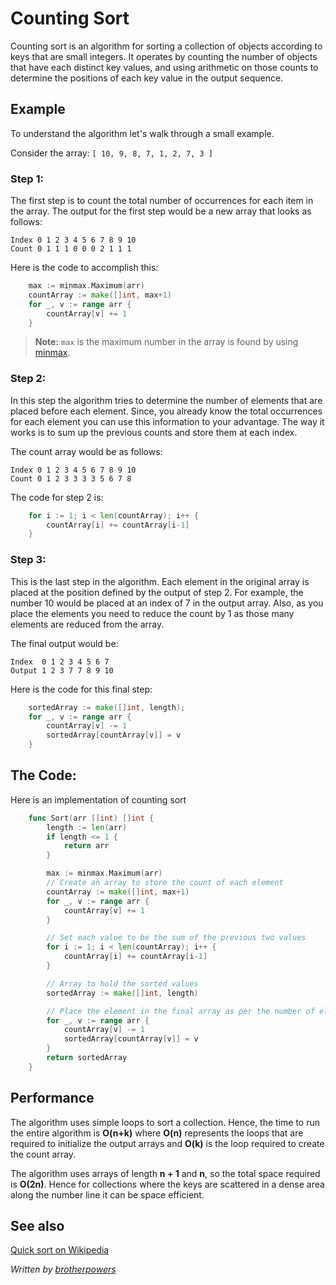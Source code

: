 # Counting Sort

Counting sort is an algorithm for sorting a collection of objects according to keys that are small integers. It operates by counting the number of objects that have each distinct key values, and using arithmetic on those counts to determine the positions of each key value in the output sequence.

## Example

To understand the algorithm let's walk through a small example.

Consider the array: `[ 10, 9, 8, 7, 1, 2, 7, 3 ]`

### Step 1:

The first step is to count the total number of occurrences for each item in the array. The output for the first step would be a new array that looks as follows:

```
Index 0 1 2 3 4 5 6 7 8 9 10
Count 0 1 1 1 0 0 0 2 1 1 1
```

Here is the code to accomplish this:

```go
	max := minmax.Maximum(arr)
	countArray := make([]int, max+1)
	for _, v := range arr {
		countArray[v] += 1
	}
```

> **Note:** `max` is the maximum number in the array is found by using [minmax](../../Search/minmax/).

### Step 2:

In this step the algorithm tries to determine the number of elements that are placed before each element. Since, you already know the total occurrences for each element you can use this information to your advantage. The way it works is to sum up the previous counts and store them at each index.

The count array would be as follows:

```
Index 0 1 2 3 4 5 6 7 8 9 10
Count 0 1 2 3 3 3 3 5 6 7 8
```

The code for step 2 is:

```go
	for i := 1; i < len(countArray); i++ {
		countArray[i] += countArray[i-1]
	}
```

### Step 3:

This is the last step in the algorithm. Each element in the original array is placed at the position defined by the output of step 2. For example, the number 10 would be placed at an index of 7 in the output array. Also, as you place the elements you need to reduce the count by 1 as those many elements are reduced from the array.

The final output would be:

```
Index  0 1 2 3 4 5 6 7
Output 1 2 3 7 7 8 9 10
```

Here is the code for this final step:

```go
	sortedArray := make([]int, length);
	for _, v := range arr {
		countArray[v] -= 1
		sortedArray[countArray[v]] = v
	}
```

## The Code:

Here is an implementation of counting sort

```go
	func Sort(arr []int) []int {
		length := len(arr)
		if length <= 1 {
			return arr
		}

		max := minmax.Maximum(arr)
		// Create an array to store the count of each element
		countArray := make([]int, max+1)
		for _, v := range arr {
			countArray[v] += 1
		}

		// Set each value to be the sum of the previous two values
		for i := 1; i < len(countArray); i++ {
			countArray[i] += countArray[i-1]
		}

		// Array to hold the sorted values
		sortedArray := make([]int, length)

		// Place the element in the final array as per the number of elements before it
		for _, v := range arr {
			countArray[v] -= 1
			sortedArray[countArray[v]] = v
		}
		return sortedArray
	}
```

## Performance

The algorithm uses simple loops to sort a collection. Hence, the time to run the entire algorithm is **O(n+k)** where **O(n)** represents the loops that are required to initialize the output arrays and **O(k)** is the loop required to create the count array.

The algorithm uses arrays of length **n + 1** and **n**, so the total space required is **O(2n)**. Hence for collections where the keys are scattered in a dense area along the number line it can be space efficient.

## See also

[Quick sort on Wikipedia](https://en.wikipedia.org/wiki/Counting_sort)

*Written by [brotherpowers](https://www.brotherpowers.com/)*